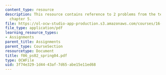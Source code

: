```yaml
---
content_type: resource
description: This resource contains reference to 2 problems from the text Anderson
  chapter 5.
file: https://ol-ocw-studio-app-production.s3.amazonaws.com/courses/16-01-unified-engineering-i-ii-iii-iv-fall-2005-spring-2006/3f74e3291d4443af7d65abe15e11ed68_f06_ps02_spring04.pdf
file_type: application/pdf
learning_resource_types:
- Assignments
parent_title: Assignments
parent_type: CourseSection
resourcetype: Document
title: f06_ps02_spring04.pdf
type: OCWFile
uid: 3f74e329-1d44-43af-7d65-abe15e11ed68
---
```


